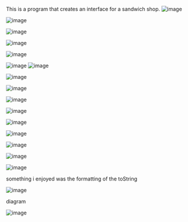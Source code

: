 This is a program that creates an interface for a sandwich shop.
![image](https://github.com/LBihn-King/DELI-cious/assets/166444171/755deb13-2b58-41e9-bd6d-5a385066aa9f) 

![image](https://github.com/LBihn-King/DELI-cious/assets/166444171/85dff999-ac87-44ce-ab8b-63202890229c) 

![image](https://github.com/LBihn-King/DELI-cious/assets/166444171/7ded7e2b-f2e0-4678-be4e-d96ba66d5bb6) 

![image](https://github.com/LBihn-King/DELI-cious/assets/166444171/a5d877f0-9463-46fa-8dae-8ae212acd934)  

![image](https://github.com/LBihn-King/DELI-cious/assets/166444171/0827cc17-ed32-444d-ba9d-0f1b8d8f2270) 

![image](https://github.com/LBihn-King/DELI-cious/assets/166444171/8c300a0a-581a-4e87-8675-55c8a47b745b)
![image](https://github.com/LBihn-King/DELI-cious/assets/166444171/a318b8a0-3d98-4e1a-a283-af483d6d3e3d)

![image](https://github.com/LBihn-King/DELI-cious/assets/166444171/aa98126d-7255-4de7-894e-3cc70b1de12d)

![image](https://github.com/LBihn-King/DELI-cious/assets/166444171/882d13c9-81dd-40e1-8388-1bd809dfb8cb)

![image](https://github.com/LBihn-King/DELI-cious/assets/166444171/209e0916-cdfe-4253-a322-2603482228ae)

![image](https://github.com/LBihn-King/DELI-cious/assets/166444171/9c63e33e-3b30-47b3-b9b0-8fbe3f4c1cb2)

![image](https://github.com/LBihn-King/DELI-cious/assets/166444171/b8487336-fd8a-4d03-bd58-2d5c9c5bb79a)

![image](https://github.com/LBihn-King/DELI-cious/assets/166444171/a7014c65-c27a-40a8-a4f4-7dc5c21cdfad)

![image](https://github.com/LBihn-King/DELI-cious/assets/166444171/e62b4a21-5e45-4ab7-9dc6-c8118157b431)

![image](https://github.com/LBihn-King/DELI-cious/assets/166444171/5d2c8542-be0c-4f03-b4f5-d7e6ac5bf510)

![image](https://github.com/LBihn-King/DELI-cious/assets/166444171/88cd86e3-c273-4129-b980-12576b9fc19b)

something i enjoyed was the formatting of the toString

![image](https://github.com/LBihn-King/DELI-cious/assets/166444171/b93ca4aa-0f48-4686-b448-6139eb1d98d6)

diagram

![image](https://github.com/LBihn-King/DELI-cious/assets/166444171/ce4cf1fb-2800-431b-bca5-61f046a5b380)
